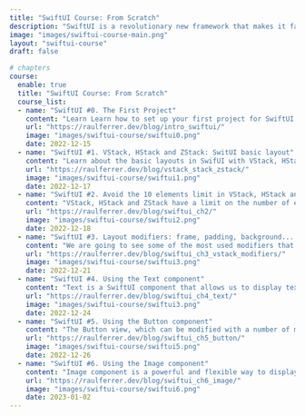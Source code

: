 ```yaml
---
title: "SwiftUI Course: From Scratch"
description: "SwiftUI is a revolutionary new framework that makes it faster and easier than ever to build beautiful, interactive user interfaces for your apps."
image: "images/swiftui-course-main.png"
layout: "swiftui-course"
draft: false

# chapters
course:
  enable: true
  title: "SwiftUI Course: From Scratch"
  course_list:
  - name: "SwiftUI #0. The First Project"
    content: "Learn Learn how to set up your first project for SwiftUI with Xcode."
    url: "https://raulferrer.dev/blog/intro_swiftui/"
    image: "images/swiftui-course/swiftui0.png"
    date: 2022-12-15
  - name: "SwiftUI #1. VStack, HStack and ZStack: SwitUI basic layout"
    content: "Learn about the basic layouts in SwifUI with VStack, HStack, ZStack and Spacer."
    url: "https://raulferrer.dev/blog/vstack_stack_zstack/"
    image: "images/swiftui-course/swiftui1.png"
    date: 2022-12-17
  - name: "SwiftUI #2. Avoid the 10 elements limit in VStack, HStack and Zstack"
    content: "VStack, HStack and ZStack have a limit on the number of elements they can contain: 10. Let's see how we can make these structures contain more than 10 elements."
    url: "https://raulferrer.dev/blog/swiftui_ch2/"
    image: "images/swiftui-course/swiftui2.png"
    date: 2022-12-18
  - name: "SwiftUI #3. Layout modifiers: frame, padding, background... and more"
    content: "We are going to see some of the most used modifiers that can be applied to a View in SwiftUI."
    url: "https://raulferrer.dev/blog/swiftui_ch3_vstack_modifiers/"
    image: "images/swiftui-course/swiftui3.png"
    date: 2022-12-21
  - name: "SwiftUI #4. Using the Text component"
    content: "Text is a SwiftUI component that allows us to display text on the screen. The different modifiers that we can apply to this component allow us to greatly customize it."
    url: "https://raulferrer.dev/blog/swiftui_ch4_text/"
    image: "images/swiftui-course/swiftui3.png"
    date: 2022-12-24
  - name: "SwiftUI #5. Using the Button component"
    content: "The Button view, which can be modified with a number of modifiers to change its appearance and behavior, is used in SwiftUI to build buttons."
    url: "https://raulferrer.dev/blog/swiftui_ch5_button/"
    image: "images/swiftui-course/swiftui5.png"
    date: 2022-12-26
  - name: "SwiftUI #6. Using the Image component"
    content: "Image component is a powerful and flexible way to display images in your app. You can use it to display images from your app bundle, from a remote URL, or from the user's photo library."
    url: "https://raulferrer.dev/blog/swiftui_ch6_image/"
    image: "images/swiftui-course/swiftui6.png"
    date: 2023-01-02
---
```

